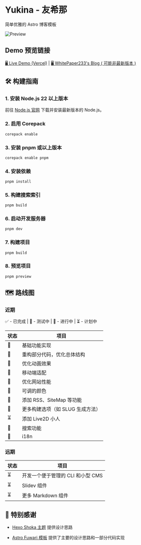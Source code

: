 # Yukina - 友希那

简单优雅的 Astro 博客模板

![Preview](https://s2.loli.net/2025/01/26/S4URrsj9TFgOKAp.webp)

## Demo 预览链接

[🖥️ Live Demo (Vercel)](https://yukina-blog.vercel.app) |
[🖥️ WhitePaper233's Blog ( 可能非最新版本 )](https://whitepaper233.top/)

## 🛠️ 构建指南

### 1. 安装 Node.js 22 以上版本

前往 [Node.js 官网](https://nodejs.org/) 下载并安装最新版本的 Node.js。

### 2. 启用 Corepack

```bash
corepack enable
```

### 3. 安装 pnpm 或以上版本

```bash
corepack enable pnpm
```

### 4. 安装依赖

```bash
pnpm install
```

### 5. 构建搜索索引

```bash
pnpm build
```

### 6. 启动开发服务器

```bash
pnpm dev
```

### 7. 构建项目

```bash
pnpm build
```

### 8. 预览项目

```bash
pnpm preview
```

## 🗺️ 路线图

### 近期

✅ - 已完成 | 🧪 - 测试中 | 🚧 - 进行中 | ⏳ - 计划中

| 状态 | 项目                             |
| ---- | -------------------------------- |
| 🧪   | 基础功能实现                     |
| 🧪   | 重构部分代码，优化总体结构       |
| 🧪   | 优化动画效果                     |
| 🧪   | 移动端适配                       |
| 🚧   | 优化网站性能                     |
| 🧪   | 可调的颜色                       |
| 🧪   | 添加 RSS、SiteMap 等功能         |
| 🧪   | 更多构建选项（如 SLUG 生成方法） |
| ⏳   | 添加 Live2D 小人                 |
| 🧪   | 搜索功能                         |
| 🧪   | i18n                             |

### 远期

| 状态 | 项目                              |
| ---- | --------------------------------- |
| ⏳   | 开发一个便于管理的 CLI 和小型 CMS |
| ⏳   | Slidev 组件                       |
| ⏳   | 更多 Markdown 组件                |

## 🙏 特别感谢

- [Hexo Shoka 主题](https://github.com/amehime/hexo-theme-shoka) 提供设计思路

- [Astro Fuwari 模板](https://github.com/saicaca/fuwari) 提供了主要的设计思路和一部分代码实现

